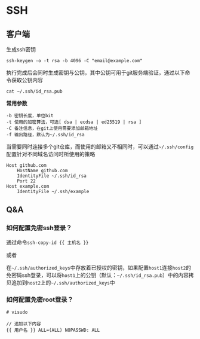 # SSH

## 客户端

生成ssh密钥

```text
ssh-keygen -o -t rsa -b 4096 -C "email@example.com"
```

执行完成后会同时生成密钥与公钥，其中公钥可用于git服务端验证，通过以下命令获取公钥内容

```text
cat ~/.ssh/id_rsa.pub
```

**常用参数**

```text
-b 密钥长度，单位bit
-t 使用的加密算法，可选[ dsa | ecdsa | ed25519 | rsa ]
-C 备注信息，在git上使用需要添加邮箱地址
-f 输出路径，默认为~/.ssh/id_rsa
```

当需要同时连接多个git仓库，而使用的邮箱又不相同时，可以通过`~/.ssh/config`配置针对不同域名访问时所使用的策略

```text
Host github.com
    HostName github.com
    IdentityFile ~/.ssh/id_rsa
    Port 22
Host example.com
    IdentityFile ~/.ssh/example
```

## Q&A

### 如何配置免密ssh登录？

通过命令`ssh-copy-id {{ 主机名 }}`

或者

在`~/.ssh/authorized_keys`中存放着已授权的密钥，如果配置`host1`连接`host2`的免密码ssh登录，可以将`host1`上的公钥（默认：`~/.ssh/id_rsa.pub`）中的内容拷贝追加到`host2`上的`~/.ssh/authorized_keys`中

### 如何配置免密root登录？

```text
# visudo

// 追加以下内容
{{ 用户名 }} ALL=(ALL) NOPASSWD: ALL
```


